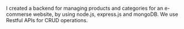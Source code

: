 I created a backend for managing products and categories for an e-commerse website, by using node.js, express.js and mongoDB.
We use Restful APIs for CRUD operations.

